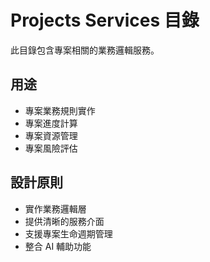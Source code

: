 # Projects Services 目錄

此目錄包含專案相關的業務邏輯服務。

## 用途

- 專案業務規則實作
- 專案進度計算
- 專案資源管理
- 專案風險評估

## 設計原則

- 實作業務邏輯層
- 提供清晰的服務介面
- 支援專案生命週期管理
- 整合 AI 輔助功能
